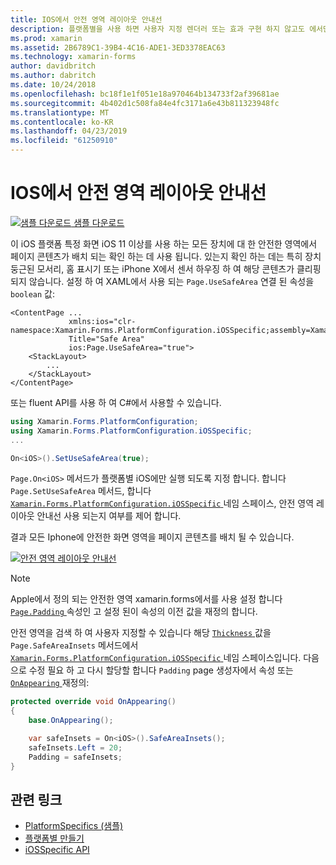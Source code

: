 ```yaml
---
title: IOS에서 안전 영역 레이아웃 안내선
description: 플랫폼별을 사용 하면 사용자 지정 렌더러 또는 효과 구현 하지 않고도 에서만 특정 플랫폼에서 사용할 수 있는 기능을 사용할 수 있습니다. 이 문서는 iOS 11 이상를 사용 하는 모든 장치에 대 한 안전한 화면 영역 페이지 콘텐츠가 배치 되는 플랫폼 특정 iOS를 사용 하는 방법을 설명 합니다.
ms.prod: xamarin
ms.assetid: 2B6789C1-39B4-4C16-ADE1-3ED3378EAC63
ms.technology: xamarin-forms
author: davidbritch
ms.author: dabritch
ms.date: 10/24/2018
ms.openlocfilehash: bc18f1e1f051e18a970464b134733f2af39681ae
ms.sourcegitcommit: 4b402d1c508fa84e4fc3171a6e43b811323948fc
ms.translationtype: MT
ms.contentlocale: ko-KR
ms.lasthandoff: 04/23/2019
ms.locfileid: "61250910"
---
```

# <a name="safe-area-layout-guide-on-ios"></a>IOS에서 안전 영역 레이아웃 안내선

[![샘플 다운로드](~/media/shared/download.png) 샘플 다운로드](https://developer.xamarin.com/samples/xamarin-forms/userinterface/platformspecifics/)

이 iOS 플랫폼 특정 화면 iOS 11 이상를 사용 하는 모든 장치에 대 한 안전한 영역에서 페이지 콘텐츠가 배치 되는 확인 하는 데 사용 됩니다. 있는지 확인 하는 데는 특히 장치 둥근된 모서리, 홈 표시기 또는 iPhone X에서 센서 하우징 하 여 해당 콘텐츠가 클리핑 되지 않습니다. 설정 하 여 XAML에서 사용 되는 `Page.UseSafeArea` 연결 된 속성을 `boolean` 값:

```xaml
<ContentPage ...
             xmlns:ios="clr-namespace:Xamarin.Forms.PlatformConfiguration.iOSSpecific;assembly=Xamarin.Forms.Core"
             Title="Safe Area"
             ios:Page.UseSafeArea="true">
    <StackLayout>
        ...
    </StackLayout>
</ContentPage>
```

또는 fluent API를 사용 하 여 C#에서 사용할 수 있습니다.

```csharp
using Xamarin.Forms.PlatformConfiguration;
using Xamarin.Forms.PlatformConfiguration.iOSSpecific;
...

On<iOS>().SetUseSafeArea(true);
```

`Page.On<iOS>` 메서드가 플랫폼별 iOS에만 실행 되도록 지정 합니다. 합니다 `Page.SetUseSafeArea` 메서드, 합니다 [ `Xamarin.Forms.PlatformConfiguration.iOSSpecific` ](xref:Xamarin.Forms.PlatformConfiguration.iOSSpecific) 네임 스페이스, 안전 영역 레이아웃 안내선 사용 되는지 여부를 제어 합니다.

결과 모든 Iphone에 안전한 화면 영역을 페이지 콘텐츠를 배치 될 수 있습니다.

[![](page-safe-area-images/safe-area-layout.png "안전 영역 레이아웃 안내선")](page-safe-area-images/safe-area-layout-large.png#lightbox "안전 영역 레이아웃 안내선")

> [!NOTE]
> Apple에서 정의 되는 안전한 영역 xamarin.forms에서를 사용 설정 합니다 [ `Page.Padding` ](xref:Xamarin.Forms.Page.Padding) 속성인 고 설정 된이 속성의 이전 값을 재정의 합니다.

안전 영역을 검색 하 여 사용자 지정할 수 있습니다 해당 [ `Thickness` ](xref:Xamarin.Forms.Thickness) 값을 `Page.SafeAreaInsets` 메서드에서 [ `Xamarin.Forms.PlatformConfiguration.iOSSpecific` ](xref:Xamarin.Forms.PlatformConfiguration.iOSSpecific) 네임 스페이스입니다. 다음으로 수정 필요 하 고 다시 할당할 합니다 `Padding` page 생성자에서 속성 또는 [ `OnAppearing` ](xref:Xamarin.Forms.Page.OnAppearing) 재정의:

```csharp
protected override void OnAppearing()
{
    base.OnAppearing();

    var safeInsets = On<iOS>().SafeAreaInsets();
    safeInsets.Left = 20;
    Padding = safeInsets;
}
```

## <a name="related-links"></a>관련 링크

- [PlatformSpecifics (샘플)](https://developer.xamarin.com/samples/xamarin-forms/userinterface/platformspecifics/)
- [플랫폼별 만들기](~/xamarin-forms/platform/platform-specifics/index.md#creating-platform-specifics)
- [iOSSpecific API](xref:Xamarin.Forms.PlatformConfiguration.iOSSpecific)
